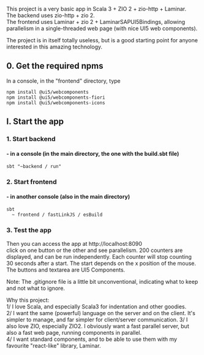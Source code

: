 This project is a very basic app in Scala 3 + ZIO 2 + zio-http + Laminar.\
The backend uses zio-http + zio 2.\
The frontend uses Laminar + zio 2 + LaminarSAPUI5Bindings, allowing parallelism in a single-threaded web page (with nice UI5 web components).

The project is in itself totally useless, but is a good starting point for anyone interested in this amazing technology.

## 0. Get the required npms
In a console, in the "frontend" directory, type
```shell
npm install @ui5/webcomponents
npm install @ui5/webcomponents-fiori
npm install @ui5/webcomponents-icons
```

## I. Start the app

### 1. Start backend

#### - in a console (in the main directory, the one with the build.sbt file)

```shell
sbt "~backend / run"
```

### 2. Start frontend

#### - in another console (also in the main directory)

```shell
sbt
  ~ frontend / fastLinkJS / esBuild
```

### 3. Test the app

Then you can access the app at http://localhost:8090 \
click on one button or the other and see parallelism.
200 counters are displayed, and can be run independently. Each counter will stop counting 30 seconds after a start.
The start depends on the x position of the mouse.
The buttons and textarea are UI5 Components.


Note: The .gitignore file is a little bit unconventional, indicating what to keep and not what to ignore.

Why this project:\
1/ I love Scala, and especially Scala3 for indentation and other goodies.\
2/ I want the same (powerful) language on the server and on the client. It's simpler to manage, and far simpler for client/server communication.
3/ I also love ZIO, especially ZIO2. I obviously want a fast parallel server, but also a fast web page, running components in parallel.\
4/ I want standard components, and to be able to use them with my favourite "react-like" library, Laminar.




